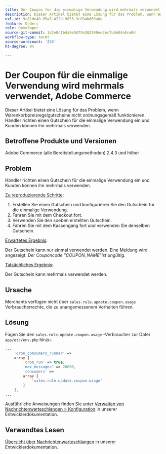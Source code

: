 ```yaml
---
title: Der Coupon für die einmalige Verwendung wird mehrmals verwendet, Adobe Commerce
description: Dieser Artikel bietet eine Lösung für das Problem, wenn Warenkorbpreisregelgutscheine nicht ordnungsgemäß funktionieren. Händler richten einen Gutschein für die einmalige Verwendung ein und Kunden können ihn mehrmals verwenden.
exl-id: 9c81de40-65a3-422d-9053-3c894b863a0a
feature: Orders
role: Developer
source-git-commit: 1d2e0c1b4a8e3d79a362500ee3ec7bde84a6ce0d
workflow-type: tm+mt
source-wordcount: '226'
ht-degree: 0%

---
```


# Der Coupon für die einmalige Verwendung wird mehrmals verwendet, Adobe Commerce

Dieser Artikel bietet eine Lösung für das Problem, wenn Warenkorbpreisregelgutscheine nicht ordnungsgemäß funktionieren. Händler richten einen Gutschein für die einmalige Verwendung ein und Kunden können ihn mehrmals verwenden.


## Betroffene Produkte und Versionen

Adobe Commerce (alle Bereitstellungsmethoden) 2.4.3 und höher

## Problem

Händler richten einen Gutschein für die einmalige Verwendung ein und Kunden können ihn mehrmals verwenden.

<u>Zu reproduzierende Schritte</u>:

1. Erstellen Sie einen Gutschein und konfigurieren Sie den Gutschein für die einmalige Verwendung.
1. Fahren Sie mit dem Checkout fort.
1. Verwenden Sie den soeben erstellten Gutschein.
1. Fahren Sie mit dem Kassengang fort und verwenden Sie denselben Gutschein.

<u>Erwartetes Ergebnis</u>:

Der Gutschein kann nur einmal verwendet werden. Eine Meldung wird angezeigt: *Der Couponcode &quot;COUPON_NAME&quot;ist ungültig*.

<u>Tatsächliches Ergebnis</u>:

Der Gutschein kann mehrmals verwendet werden.


## Ursache

Merchants verfügen nicht über `sales.rule.update.coupon.usage` Verbraucherrechte, die zu unangemessenem Verhalten führen.

## Lösung

Fügen Sie den `sales.rule.update.coupon.usage` -Verbraucher zur Datei `app/etc/env.php` hinzu.

```php
...
    'cron_consumers_runner' =>
    array [
        'cron_run' => true,
        'max_messages' => 20000,
        'consumers' =>
        array [
            'sales.rule.update.coupon.usage'
        ]
    ],
...
```

Ausführliche Anweisungen finden Sie unter [Verwalten von Nachrichtenwarteschlangen > Konfiguration](https://devdocs.magento.com/guides/v2.4/config-guide/mq/manage-message-queues.html#configuration) in unserer Entwicklerdokumentation.

## Verwandtes Lesen

[Übersicht über Nachrichtenwarteschlangen](https://devdocs.magento.com/guides/v2.4/config-guide/mq/rabbitmq-overview.html) in unserer Entwicklerdokumentation.
